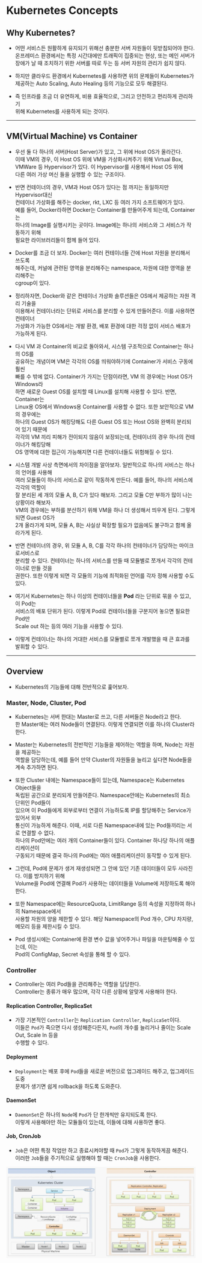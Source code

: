 # Kubernetes Concepts

## Why Kubernetes?

- 어떤 서비스든 원활하게 유지되기 위해선 충분한 서버 자원들이 뒷받침되어야 한다.  
  온프레미스 환경에서는 특정 시간대에만 트래픽이 집중되는 현상, 또는 메인 서버가  
  장애가 날 때 조치하기 위한 서버를 따로 두는 등 서버 자원의 관리가 쉽지 않다.

- 하지만 클라우드 환경에서 Kubernetes를 사용하면 위의 문제들이 Kubernetes가  
  제공하는 Auto Scaling, Auto Healing 등의 기능으로 모두 해결된다.

- 즉 인프라를 조금 더 유연하게, 비용 효율적으로, 그리고 안전하고 편리하게 관리하기  
  위해 Kubernetes를 사용하게 되는 것이다.

<hr/>

## VM(Virtual Machine) vs Container

- 우선 둘 다 하나의 서버(Host Server)가 있고, 그 위에 Host OS가 올라간다.  
  이때 VM의 경우, 이 Host OS 위에 VM을 가상화시켜주기 위해 Virtual Box,  
  VMWare 등 Hypervisor가 있다. 이 Hypervisor를 사용해서 Host OS 위에  
  다른 여러 가상 머신 들을 실행할 수 있는 구조이다.

- 반면 컨테이너의 경우, VM과 Host OS가 있다는 점 까지는 동일하지만 Hypervisor대신  
  컨테이너 가상화를 해주는 docker, rkt, LXC 등 여러 가지 소프트웨어가 있다.  
  예를 들어, Docker라하면 Docker는 Container를 만들어주게 되는데, Container는  
  하나의 Image를 실행시키는 곳이다. Image에는 하나의 서비스와 그 서비스가 작동하기 위해  
  필요한 라이브러리들이 함께 들어 있다.

- Docker를 조금 더 보자. Docker는 여러 컨테이너들 간에 Host 자원을 분리해서 쓰도록  
  해주는데, 커널에 관련된 영역을 분리해주는 namespace, 자원에 대한 영역을 분리해주는  
  cgroup이 있다.

- 정리하자면, Docker와 같은 컨테이너 가상화 솔루션들은 OS에서 제공하는 자원 격리 기술을  
  이용해서 컨테이너라는 단위로 서비스를 분리할 수 있게 만들어준다. 이를 사용하면 컨테이너  
  가상화가 가능한 OS에서는 개발 환경, 배포 환경에 대한 걱정 없이 서비스 배포가 가능하게 된다.

- 다시 VM 과 Container의 비교로 돌아와서, 시스템 구조적으로 Container는 하나의 OS를  
  공유하는 개념이며 VM은 각각의 OS를 띄워야하기에 Container가 서비스 구동에 훨씬  
  빠를 수 밖에 없다. Container가 가지는 단점이라면, VM 의 경우에는 Host OS가 Windows라  
  하면 새로운 Guest OS를 설치할 때 Linux를 설치해 사용할 수 있다. 반면, Container는  
  Linux용 OS에서 Windows용 Container를 사용할 수 없다. 또한 보안적으로 VM의 경우에는  
  하나의 Guest OS가 해킹당해도 다른 Guest OS 또는 Host OS와 완벽히 분리되어 있기 때문에  
  각각의 VM 끼리 피해가 전이되지 않음이 보장되는데, 컨테이너의 경우 하나의 컨테이너가 해킹당해  
  OS 영역에 대한 접근이 가능해지면 다른 컨테이너들도 위험해질 수 있다.

- 시스템 개발 사상 측면에서의 차이점을 알아보자. 일반적으로 하나의 서비스는 하나의 언어를 사용해  
  여러 모듈들이 하나의 서비스로 같이 작동하게 만든다. 예를 들어, 하나의 서비스에 각각의 역할이  
  잘 분리된 세 개의 모듈 A, B, C가 있다 해보자. 그리고 모듈 C만 부하가 많이 나는 상황이라 해보자.  
  VM의 경우에는 부하를 분산하기 위해 VM을 하나 더 생성해서 띄우게 된다. 그렇게 되면 Guest OS가  
  2개 올라가게 되며, 모듈 A, B는 사실상 확장할 필요가 없음에도 불구하고 함께 올라가게 된다.

- 반면 컨테이너의 경우, 위 모듈 A, B, C를 각각 하나의 컨테이너가 담당하는 마이크로서비스로  
  분리할 수 있다. 컨테이너는 하나의 서비스를 만들 때 모듈별로 쪼개서 각각의 컨테이너로 만들 것을  
  권한다. 또한 이렇게 되면 각 모듈의 기능에 최적화된 언어를 각자 정해 사용할 수도 있다.

- 여기서 Kubernetes는 하나 이상의 컨테이너들을 **Pod** 라는 단위로 묶을 수 있고, 이 Pod는  
  서비스의 배포 단위가 된다. 이렇게 Pod로 컨테이너들을 구분지어 놓으면 필요한 Pod만  
  Scale out 하는 등의 여러 기능을 사용할 수 있다.

- 이렇게 컨테이너는 하나의 거대한 서비스를 모듈별로 쪼개 개발했을 때 큰 효과를 발휘할 수 있다.

<hr/>

## Overview

- Kubernetes의 기능들에 대해 전반적으로 훑어보자.

### Master, Node, Cluster, Pod

- Kubernetes는 서버 한대는 Master로 쓰고, 다른 서버들은 Node라고 한다.  
  한 Master에는 여러 Node들이 연결된다. 이렇게 연결되면 이를 하나의 Cluster라 한다.

- Master는 Kubernetes의 전반적인 기능들을 제어하는 역할을 하며, Node는 자원을 제공하는  
  역할을 담당하는데, 예를 들어 만약 Cluster의 자원들을 늘리고 싶다면 Node들을 계속 추가하면 된다.

- 또한 Cluster 내에는 Namespace들이 있는데, Namespace는 Kubernetes Object들을  
  독립된 공간으로 분리되게 만들어준다. Namespace안에는 Kubernetes의 최소 단위인 Pod들이  
  있으며 이 Pod들에게 외부로부터 연결이 가능하도록 IP를 할당해주는 Service가 있어서 외부  
  통신이 가능하게 해준다. 이때, 서로 다른 Namespace내에 있는 Pod들끼리는 서로 연결할 수 없다.  
  하나의 Pod안에는 여러 개의 Container들이 있다. Container 하나당 하나의 애플리케이션이  
  구동되기 때문에 결국 하나의 Pod에는 여러 애플리케이션이 동작할 수 있게 된다.

- 그런데, Pod에 문제가 생겨 재생성되면 그 안에 있던 기존 데이터들이 모두 사라진다. 이를 방지하기 위해  
  Volume을 Pod에 연결해 Pod가 사용하는 데이터들을 Volume에 저장하도록 해야 한다.

- 또한 Namespace에는 ResourceQuota, LimitRange 등의 속성을 지정하여 하나의 Namespace에서  
  사용할 자원의 양을 제한할 수 있다. 해당 Namespace의 Pod 개수, CPU 차지량, 메모리 등을 제한시킬 수 있다.

- Pod 생성시에는 Container에 환경 변수 값을 넣어주거나 파일을 마운팅해줄 수 있는데, 이는  
  Pod의 ConfigMap, Secret 속성을 통해 할 수 있다.

### Controller

- Controller는 여러 Pod들을 관리해주는 역할을 담당한다.  
  Controller는 종류가 매우 많으며, 각각 다른 상황에 알맞게 사용해야 한다.

#### Replication Controller, ReplicaSet

- 가장 기본적인 `Controller`는 `Replication Controller`, `ReplicaSet`이다.  
  이들은 `Pod`가 죽으면 다시 생성해준다든지, `Pod`의 개수를 늘리거나 줄이는 Scale Out, Scale In 등을  
  수행할 수 있다.

#### Deployment

- `Deployment`는 배포 후에 `Pod`들을 새로운 버전으로 업그레이드 해주고, 업그레이드 도중  
  문제가 생기면 쉽게 rollback을 하도록 도와준다.

#### DaemonSet

- `DaemonSet`은 하나의 `Node`에 `Pod`가 단 한개씩만 유지되도록 한다.  
  이렇게 사용해야만 하는 모듈들이 있는데, 이들에 대해 사용하면 좋다.

#### Job, CronJob

- `Job`은 어떤 특정 작업만 하고 종료시켜야할 때 `Pod`가 그렇게 동작하게끔 해준다.  
  이러한 `Job`들을 주기적으로 실행해야 할 때는 `CronJob`을 사용한다.

![picture 1](../../images/K8S_OVERVIEW.png)
